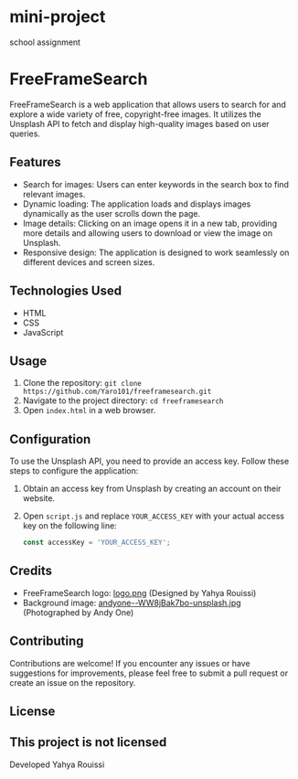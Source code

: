 # mini-project
school assignment

# FreeFrameSearch
FreeFrameSearch is a web application that allows users to search for and explore a wide variety of free, copyright-free images. It utilizes the Unsplash API to fetch and display high-quality images based on user queries.

## Features
- Search for images: Users can enter keywords in the search box to find relevant images.
- Dynamic loading: The application loads and displays images dynamically as the user scrolls down the page.
- Image details: Clicking on an image opens it in a new tab, providing more details and allowing users to download or view the image on Unsplash.
- Responsive design: The application is designed to work seamlessly on different devices and screen sizes.

## Technologies Used
- HTML
- CSS
- JavaScript

## Usage
1. Clone the repository: `git clone https://github.com/Yaro101/freeframesearch.git`
2. Navigate to the project directory: `cd freeframesearch`
3. Open `index.html` in a web browser.

## Configuration
To use the Unsplash API, you need to provide an access key. Follow these steps to configure the application:
1. Obtain an access key from Unsplash by creating an account on their website.
2. Open `script.js` and replace `YOUR_ACCESS_KEY` with your actual access key on the following line:

   ```javascript
   const accessKey = 'YOUR_ACCESS_KEY';
   ```

## Credits
- FreeFrameSearch logo: [logo.png](/images/logo.png) (Designed by Yahya Rouissi)
- Background image: [andyone--WW8jBak7bo-unsplash.jpg](/images/andyone--WW8jBak7bo-unsplash.jpg) (Photographed by Andy One)

## Contributing
Contributions are welcome! If you encounter any issues or have suggestions for improvements, please feel free to submit a pull request or create an issue on the repository.

## License
This project is not licensed
---

Developed Yahya Rouissi
